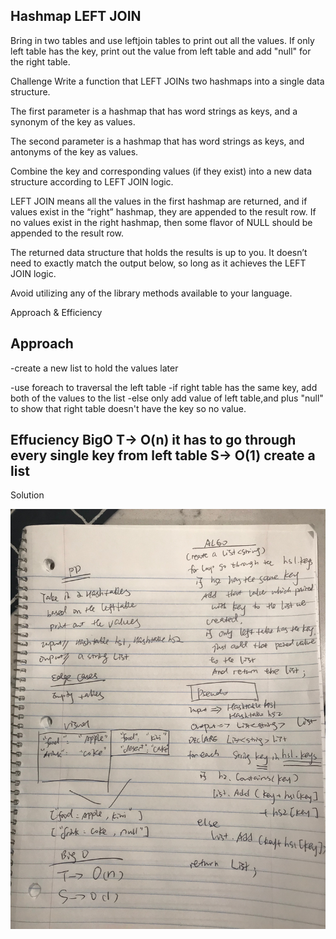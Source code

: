 ## Hashmap LEFT JOIN
Bring in two tables and use leftjoin tables to print out all the values. If only left table has the key, print out the value from left table and add "null" for the right table.

Challenge
Write a function that LEFT JOINs two hashmaps into a single data structure.

The first parameter is a hashmap that has word strings as keys, and a synonym of the key as values.

The second parameter is a hashmap that has word strings as keys, and antonyms of the key as values.

Combine the key and corresponding values (if they exist) into a new data structure according to LEFT JOIN logic.

LEFT JOIN means all the values in the first hashmap are returned, and if values exist in the “right” hashmap, they are appended to the result row. If no values exist in the right hashmap, then some flavor of NULL should be appended to the result row.

The returned data structure that holds the results is up to you. It doesn’t need to exactly match the output below, so long as it achieves the LEFT JOIN logic.

Avoid utilizing any of the library methods available to your language.

Approach & Efficiency
## Approach

-create a new list to hold the values later

-use foreach to traversal the left table -if right table has the same key, add both of the values to the list -else only add value of left table,and plus "null" to show that right table doesn't have the key so no value.

## Effuciency BigO T-> O(n) it has to go through every single key from left table S-> O(1) create a list

Solution

![leftjoin](../../../../../Assets/76.jpeg)